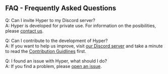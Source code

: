 ## FAQ - Frequently Asked Questions

Q: Can I invite Hyper to my Discord server? \
A: Hyper is developed for private use. For information on the posibilities, please [contact us](mailto:info@fluxpuck.com).

Q: Can I contribute to the development of Hyper? \
A: If you want to help us improve, visit [our Discord server](https://discord.com/) and take a minute to read the [Contribution Guidlines](https://github.com/Fluxpuck/Hyper/tree/main/.github/ISSUE_TEMPLATE) first.

Q: I found an issue with Hyper, what should I do? \
A: If you find a problem, please [open an issue](https://github.com/Fluxpuck/Hyper/tree/main/.github/ISSUE_TEMPLATE).
